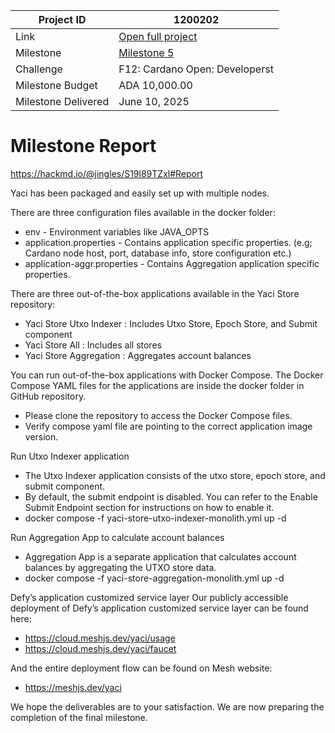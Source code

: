 |Project ID|1200202|
|-----------|-------------|
|Link|[Open full project](https://projectcatalyst.io/funds/12/f12-cardano-open-developers/sidan-or-meshjs-cardano-service-layer-framework-for-dapps)|
|Milestone|[Milestone 5](https://milestones.projectcatalyst.io/projects/1200202/milestones/5)
|Challenge|	F12: Cardano Open: Developerst|
|Milestone Budget|ADA 10,000.00|
|Milestone Delivered|	June 10, 2025|

# Milestone Report

	
https://hackmd.io/@jingles/S19l89TZxl#Report

Yaci has been packaged and easily set up with multiple nodes.

There are three configuration files available in the docker folder:
- env - Environment variables like JAVA_OPTS
- application.properties - Contains application specific properties. (e.g; Cardano node host, port, database info, store configuration etc.)
- application-aggr.properties - Contains Aggregation application specific properties.

There are three out-of-the-box applications available in the Yaci Store repository:
- Yaci Store Utxo Indexer : Includes Utxo Store, Epoch Store, and Submit component
- Yaci Store All : Includes all stores
- Yaci Store Aggregation : Aggregates account balances

You can run out-of-the-box applications with Docker Compose. The Docker Compose YAML files for the applications are inside the docker folder in GitHub repository.

- Please clone the repository to access the Docker Compose files.
- Verify compose yaml file are pointing to the correct application image version.
  
Run Utxo Indexer application
- The Utxo Indexer application consists of the utxo store, epoch store, and submit component.
- By default, the submit endpoint is disabled. You can refer to the Enable Submit Endpoint section for instructions on how to enable it.
- docker compose -f yaci-store-utxo-indexer-monolith.yml up -d

Run Aggregation App to calculate account balances
- Aggregation App is a separate application that calculates account balances by aggregating the UTXO store data.
- docker compose -f yaci-store-aggregation-monolith.yml up -d

Defy’s application customized service layer
Our publicly accessible deployment of Defy’s application customized service layer can be found here:
- https://cloud.meshjs.dev/yaci/usage
- https://cloud.meshjs.dev/yaci/faucet

And the entire deployment flow can be found on Mesh website:
- https://meshjs.dev/yaci
  
We hope the deliverables are to your satisfaction. We are now preparing the completion of the final milestone.
